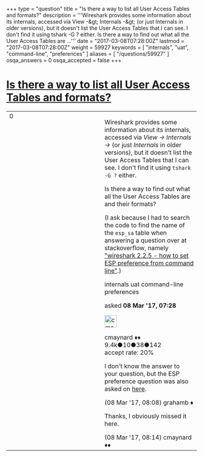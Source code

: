 +++
type = "question"
title = "Is there a way to list all User Access Tables and formats?"
description = '''Wireshark provides some information about its internals, accessed via View -&amp;gt; Internals -&amp;gt; (or just Internals in older versions), but it doesn&#x27;t list the User Access Tables that I can see. I don&#x27;t find it using tshark -G ? either. Is there a way to find out what all the User Access Tables are ...'''
date = "2017-03-08T07:28:00Z"
lastmod = "2017-03-08T07:28:00Z"
weight = 59927
keywords = [ "internals", "uat", "command-line", "preferences" ]
aliases = [ "/questions/59927" ]
osqa_answers = 0
osqa_accepted = false
+++

<div class="headNormal">

# [Is there a way to list all User Access Tables and formats?](/questions/59927/is-there-a-way-to-list-all-user-access-tables-and-formats)

</div>

<div id="main-body">

<div id="askform">

<table id="question-table" style="width:100%;"><colgroup><col style="width: 50%" /><col style="width: 50%" /></colgroup><tbody><tr class="odd"><td style="width: 30px; vertical-align: top"><div class="vote-buttons"><div id="post-59927-score" class="post-score" title="current number of votes">0</div><div id="favorite-count" class="favorite-count"></div></div></td><td><div id="item-right"><div class="question-body"><p>Wireshark provides some information about its internals, accessed via <em>View -&gt; Internals -&gt;</em> (or just <em>Internals</em> in older versions), but it doesn't list the User Access Tables that I can see. I don't find it using <code>tshark -G ?</code> either.</p><p>Is there a way to find out what all the User Access Tables are and their formats?</p><p>(I ask because I had to search the code to find the name of the <code>esp_sa</code> table when answering a question over at stackoverflow, namely <a href="http://stackoverflow.com/questions/42666665/wireshark-2-2-5-how-to-set-esp-preference-from-command-line">"wireshark 2.2.5 - how to set ESP preference from command line"</a>.)</p></div><div id="question-tags" class="tags-container tags">internals uat command-line preferences</div><div id="question-controls" class="post-controls"></div><div class="post-update-info-container"><div class="post-update-info post-update-info-user"><p>asked <strong>08 Mar '17, 07:28</strong></p><img src="https://secure.gravatar.com/avatar/55158e2322c4e365a5e0a4a0ac3fbcef?s=32&amp;d=identicon&amp;r=g" class="gravatar" width="32" height="32" alt="cmaynard&#39;s gravatar image" /><p>cmaynard ♦♦<br />
<span class="score" title="9361 reputation points"><span>9.4k</span></span><span title="10 badges"><span class="badge1">●</span><span class="badgecount">10</span></span><span title="38 badges"><span class="silver">●</span><span class="badgecount">38</span></span><span title="142 badges"><span class="bronze">●</span><span class="badgecount">142</span></span><br />
<span class="accept_rate" title="Rate of the user&#39;s accepted answers">accept rate:</span> <span title="cmaynard has 108 accepted answers">20%</span></p></div></div><div id="comments-container-59927" class="comments-container"><span id="59928"></span><div id="comment-59928" class="comment"><div id="post-59928-score" class="comment-score"></div><div class="comment-text"><p>I don't know the answer to your question, but the ESP preference question was also asked on <a href="https://ask.wireshark.org/questions/59907/wireshark-225-how-to-set-esp-preference-from-command-line">here</a>.</p></div><div id="comment-59928-info" class="comment-info"><span class="comment-age">(08 Mar '17, 08:08)</span> grahamb ♦</div></div><span id="59930"></span><div id="comment-59930" class="comment"><div id="post-59930-score" class="comment-score"></div><div class="comment-text"><p>Thanks, I obviously missed it here.</p></div><div id="comment-59930-info" class="comment-info"><span class="comment-age">(08 Mar '17, 08:14)</span> cmaynard ♦♦</div></div></div><div id="comment-tools-59927" class="comment-tools"></div><div class="clear"></div><div id="comment-59927-form-container" class="comment-form-container"></div><div class="clear"></div></div></td></tr></tbody></table>

</div>

</div>

